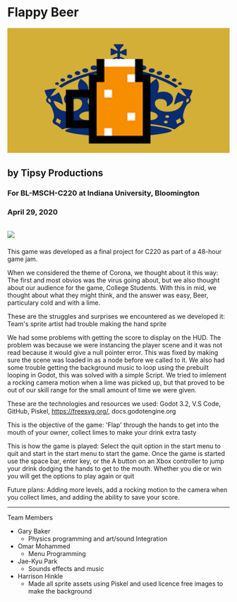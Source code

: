 # Flappy Beer
![](Assets/FlappyBeer_Thumbnail.png)
## by Tipsy Productions 
### For BL-MSCH-C220 at Indiana University, Bloomington
### April 29, 2020


![](FlappyBeerGif.gif)
---

This game was developed as a final project for C220 as part of a 48-hour game jam. 

When we considered the theme of Corona, we thought about it this way: The first and most obvios was the virus going about, but we also thought about our audience for the game, College Students. With this in mid, we thought about what they might think, and the answer was easy, Beer, particulary cold and with a lime.

These are the struggles and surprises we encountered as we developed it: Team's sprite artist had trouble making the hand sprite

We had some problems with getting the score to display on the HUD. The problem was because we were instancing the player scene and it was not read because it would give a null pointer error. This was fixed by making sure the scene was loaded in as a node before we called to it. We also had some trouble getting the background music to loop using the prebuilt looping in Godot, this was solved with a simple Script. We tried to imlement a rocking camera motion when a lime was picked up, but that proved to be out of our skill range for the small amount of time we were given.

These are the technologies and resources we used: Godot 3.2, V.S Code, GitHub, Piskel, https://freesvg.org/, docs.godotengine.org

This is the objective of the game: 'Flap' through the hands to get into the mouth of your owner, collect limes to make your drink extra tasty

This is how the game is played: Select the quit option in the start menu to quit and start in the start menu to start the game. Once the game is started use the space bar, enter key, or the A button on an Xbox controller to jump your drink dodging the hands to get to the mouth. Whether you die or win you will get the options to play again or quit

Future plans: Adding more levels, add a rocking motion to the camera when you collect limes, and adding the ability to save your score.

---

Team Members

  * Gary Baker
    * Physics programming and art/sound Integration
  * Omar Mohammed
    * Menu Programming
  * Jae-Kyu Park
    * Sounds effects and music
  * Harrison Hinkle
     * Made all sprite assets using Piskel and used licence free images to make the background 
